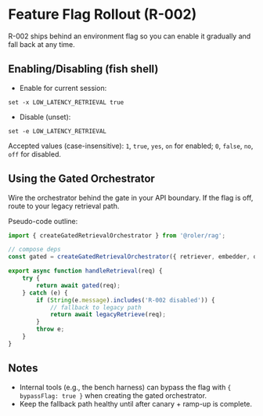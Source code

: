 # Feature Flag Rollout (R-002)

R-002 ships behind an environment flag so you can enable it gradually and fall back at any time.

## Enabling/Disabling (fish shell)

- Enable for current session:

```fish
set -x LOW_LATENCY_RETRIEVAL true
```

- Disable (unset):

```fish
set -e LOW_LATENCY_RETRIEVAL
```

Accepted values (case-insensitive): `1`, `true`, `yes`, `on` for enabled; `0`, `false`, `no`, `off` for disabled.

## Using the Gated Orchestrator

Wire the orchestrator behind the gate in your API boundary. If the flag is off, route to your legacy retrieval path.

Pseudo-code outline:

```ts
import { createGatedRetrievalOrchestrator } from '@roler/rag';

// compose deps
const gated = createGatedRetrievalOrchestrator({ retriever, embedder, queryCache });

export async function handleRetrieval(req) {
	try {
		return await gated(req);
	} catch (e) {
		if (String(e.message).includes('R-002 disabled')) {
			// fallback to legacy path
			return await legacyRetrieve(req);
		}
		throw e;
	}
}
```

## Notes

- Internal tools (e.g., the bench harness) can bypass the flag with `{ bypassFlag: true }` when creating the gated orchestrator.
- Keep the fallback path healthy until after canary + ramp-up is complete.
